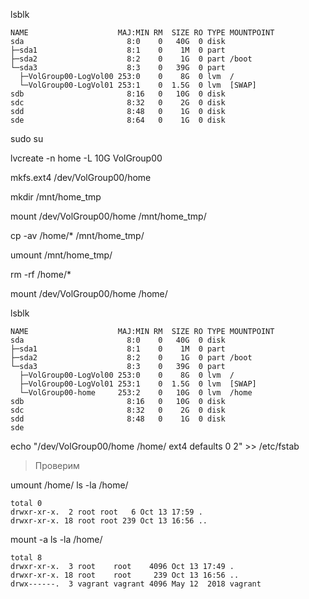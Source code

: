 lsblk

```
NAME                    MAJ:MIN RM  SIZE RO TYPE MOUNTPOINT
sda                       8:0    0   40G  0 disk 
├─sda1                    8:1    0    1M  0 part 
├─sda2                    8:2    0    1G  0 part /boot
└─sda3                    8:3    0   39G  0 part 
  ├─VolGroup00-LogVol00 253:0    0    8G  0 lvm  /
  └─VolGroup00-LogVol01 253:1    0  1.5G  0 lvm  [SWAP]
sdb                       8:16   0   10G  0 disk 
sdc                       8:32   0    2G  0 disk 
sdd                       8:48   0    1G  0 disk 
sde                       8:64   0    1G  0 disk 
```

sudo su

lvcreate -n home -L 10G VolGroup00

mkfs.ext4 /dev/VolGroup00/home 

mkdir /mnt/home_tmp

mount /dev/VolGroup00/home /mnt/home_tmp/

cp -av /home/* /mnt/home_tmp/

umount /mnt/home_tmp/

rm -rf /home/*

mount /dev/VolGroup00/home /home/

lsblk

```
NAME                    MAJ:MIN RM  SIZE RO TYPE MOUNTPOINT
sda                       8:0    0   40G  0 disk 
├─sda1                    8:1    0    1M  0 part 
├─sda2                    8:2    0    1G  0 part /boot
└─sda3                    8:3    0   39G  0 part 
  ├─VolGroup00-LogVol00 253:0    0    8G  0 lvm  /
  ├─VolGroup00-LogVol01 253:1    0  1.5G  0 lvm  [SWAP]
  └─VolGroup00-home     253:2    0   10G  0 lvm  /home
sdb                       8:16   0   10G  0 disk 
sdc                       8:32   0    2G  0 disk 
sdd                       8:48   0    1G  0 disk 
sde 
```

echo "/dev/VolGroup00/home /home/ ext4 defaults 0 2" >> /etc/fstab

> Проверим

umount /home/
ls -la /home/

```
total 0
drwxr-xr-x.  2 root root   6 Oct 13 17:59 .
drwxr-xr-x. 18 root root 239 Oct 13 16:56 ..
```

mount -a
ls -la /home/

```
total 8
drwxr-xr-x.  3 root    root    4096 Oct 13 17:49 .
drwxr-xr-x. 18 root    root     239 Oct 13 16:56 ..
drwx------.  3 vagrant vagrant 4096 May 12  2018 vagrant
```
